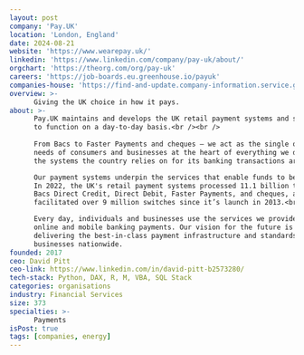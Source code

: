 ```yaml
---
layout: post
company: 'Pay.UK'
location: 'London, England'
date: 2024-08-21
website: 'https://www.wearepay.uk/'
linkedin: 'https://www.linkedin.com/company/pay-uk/about/'
orgchart: 'https://theorg.com/org/pay-uk'
careers: 'https://job-boards.eu.greenhouse.io/payuk'
companies-house: 'https://find-and-update.company-information.service.gov.uk/company/10872449'
overview: >-
      Giving the UK choice in how it pays.
about: >-
      Pay.UK maintains and develops the UK retail payment systems and standards that are core to the economy being able 
      to function on a day-to-day basis.<br /><br />
  
      From Bacs to Faster Payments and cheques – we act as the single operator for all UK retail payments. We put the 
      needs of consumers and businesses at the heart of everything we do, working in the public interest to ensure that 
      the systems the country relies on for its banking transactions are safe, open, innovative and resilient.<br /><br />

      Our payment systems underpin the services that enable funds to be transferred between people and institutions. 
      In 2022, the UK's retail payment systems processed 11.1 billion transactions worth £7.9 trillion through 
      Bacs Direct Credit, Direct Debit, Faster Payments, and cheques, and our Current Account Switch Service has 
      facilitated over 9 million switches since it’s launch in 2013.<br /><br />

      Every day, individuals and businesses use the services we provide to get their salaries, pay their bills and make 
      online and mobile banking payments. Our vision for the future is to enable a vibrant economy, with Pay.UK 
      delivering the best-in-class payment infrastructure and standards for the benefit of consumers and 
      businesses nationwide.
founded: 2017
ceo: David Pitt
ceo-link: https://www.linkedin.com/in/david-pitt-b2573280/
tech-stack: Python, DAX, R, M, VBA, SQL Stack
categories: organisations
industry: Financial Services
size: 373
specialties: >-
      Payments
isPost: true
tags: [companies, energy]
---
```


